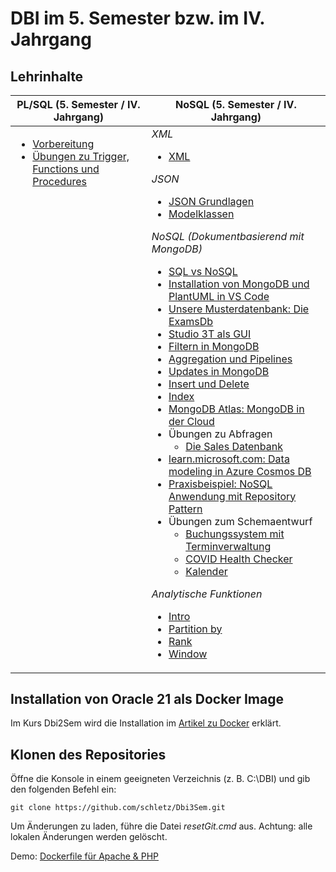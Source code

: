 # DBI im 5. Semester bzw. im IV. Jahrgang

## Lehrinhalte

<table>
  <thead>
    <tr>
      <th>PL/SQL (5. Semester / IV. Jahrgang)</th>
      <th>NoSQL (5. Semester / IV. Jahrgang)</th>
    </tr>
  </thead>
  <tbody>
    <tr></tr>
    <tr>
      <td valign="top">
        <ul>
          <li> <a href="01_PL_SQL/01_Vorbereitung.md">Vorbereitung</a></li>
          <li> <a href="01_PL_SQL/02_Uebungen.md">Übungen zu Trigger, Functions und Procedures</a></li>
        </ul>
      </td>
      <td valign="top">
        <em>XML</em>
        <ul>
          <li> <a href="11_XML/README.md">XML</a></li>
        </ul>
        <em>JSON</em>
        <ul>
          <li> <a href="12_JSON/01_Intro.md">JSON Grundlagen</a></li>
          <li> <a href="12_JSON/02_Modelklassen.md">Modelklassen</a></li>
        </ul>
        <em> NoSQL (Dokumentbasierend mit MongoDB)</em>
        <ul>
          <li> <a href="13_NoSQL/01_Sql_vs_Nosql.md">SQL vs NoSQL</a></li>
          <li> <a href="13_NoSQL/02_Mongodb_Install.md">Installation von MongoDB und PlantUML in VS Code</a></li>
          <li> <a href="13_NoSQL/03_MongoDb_Examsdb.md">Unsere Musterdatenbank: Die ExamsDb</a></li>
          <li> <a href="13_NoSQL/04_Studio3T.md">Studio 3T als GUI</a></li>
          <li> <a href="13_NoSQL/05_MongoDb_Find.md">Filtern in MongoDB</a></li>
          <li> <a href="13_NoSQL/07_MongoDb_Aggregate.md">Aggregation und Pipelines</a></li>
          <li> <a href="13_NoSQL/06_MongoDb_Update.md">Updates in MongoDB</a></li>
          <li> <a href="13_NoSQL/08_MongoDb_InsertDelete.md">Insert und Delete</a></li>
          <li> <a href="13_NoSQL/09_MongoDb_Index.md">Index</a></li>
          <li> <a href="13_NoSQL/10_MongoDb_Atlas.md">MongoDB Atlas: MongoDB in der Cloud</a></li>
          <li>
            Übungen zu Abfragen
            <ul>
              <li><a href="13_NoSQL/Uebungen/SalesDb/README.md">Die Sales Datenbank</a></li>
            </ul>
          </li>
          <li> <a href="https://learn.microsoft.com/en-us/azure/cosmos-db/nosql/modeling-data">learn.microsoft.com: Data
              modeling in Azure Cosmos DB</a></li>
          <li> <a href="13_NoSQL/Projekt%20Pruefungsverwaltung">Praxisbeispiel: NoSQL Anwendung mit Repository
              Pattern</a></li>
          <li>
            Übungen zum Schemaentwurf
            <ul>
              <li><a href="13_NoSQL/Uebungen%20Modelling/Terminverwaltung.md">Buchungssystem mit Terminverwaltung</a>
              </li>
              <li><a href="13_NoSQL/Uebungen%20Modelling/HealthChecker.md">COVID Health Checker</a></li>
              <li><a href="13_NoSQL/Uebungen%20Modelling/Kalender.md">Kalender</a></li>
            </ul>
          </li>
        </ul>
        <em>Analytische Funktionen</em>
        <ul>
          <li><a href="02_Analytical%20Functions/README.md">Intro</a></li>
          <li><a href="02_Analytical%20Functions/01_Partitioning.md">Partition by</a></li>
          <li><a href="02_Analytical%20Functions/02_Rank.md">Rank</a></li>
          <li><a href="02_Analytical%20Functions/03_Window.md">Window</a></li>
        </ul>
      </td>
    </tr>
  </tbody>
</table>

## Installation von Oracle 21 als Docker Image

Im Kurs Dbi2Sem wird die Installation im
[Artikel zu Docker](https://github.com/schletz/Dbi2Sem/blob/master/01_OracleVM/03_Docker/README.md)
erklärt.

## Klonen des Repositories

Öffne die Konsole in einem geeigneten Verzeichnis (z. B. C:\DBI) und gib den folgenden Befehl ein:
```text
git clone https://github.com/schletz/Dbi3Sem.git
```

Um Änderungen zu laden, führe die Datei *resetGit.cmd* aus. Achtung: alle lokalen Änderungen werden
gelöscht.

Demo: [Dockerfile für Apache & PHP](Dockerfile)